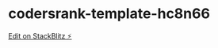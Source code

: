 # codersrank-template-hc8n66

[Edit on StackBlitz ⚡️](https://stackblitz.com/edit/codersrank-template-hc8n66)